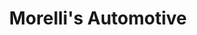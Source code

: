 ---
title: "Morelli's Automotive"
url: /cleveland-heights/morellis-automotive/
shop: Autowerkstatt
---